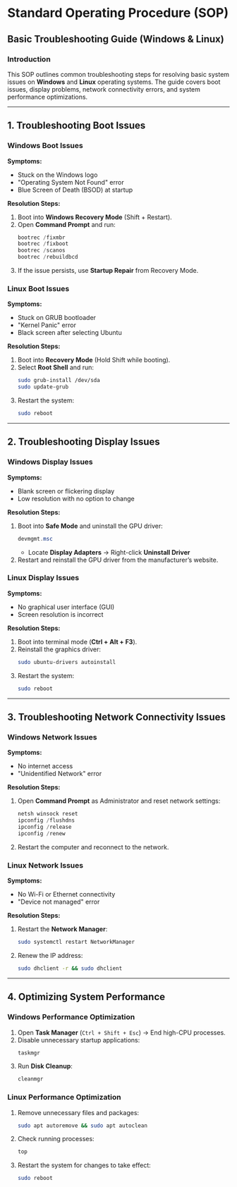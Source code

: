 # Standard Operating Procedure (SOP)
## Basic Troubleshooting Guide (Windows & Linux)

### **Introduction**
This SOP outlines common troubleshooting steps for resolving basic system issues on **Windows** and **Linux** operating systems. The guide covers boot issues, display problems, network connectivity errors, and system performance optimizations.

---

## **1. Troubleshooting Boot Issues**
### **Windows Boot Issues**
**Symptoms:**
- Stuck on the Windows logo
- "Operating System Not Found" error
- Blue Screen of Death (BSOD) at startup

**Resolution Steps:**
1. Boot into **Windows Recovery Mode** (Shift + Restart).
2. Open **Command Prompt** and run:
   ```powershell
   bootrec /fixmbr
   bootrec /fixboot
   bootrec /scanos
   bootrec /rebuildbcd
   ```
3. If the issue persists, use **Startup Repair** from Recovery Mode.

### **Linux Boot Issues**
**Symptoms:**
- Stuck on GRUB bootloader
- "Kernel Panic" error
- Black screen after selecting Ubuntu

**Resolution Steps:**
1. Boot into **Recovery Mode** (Hold Shift while booting).
2. Select **Root Shell** and run:
   ```bash
   sudo grub-install /dev/sda
   sudo update-grub
   ```
3. Restart the system:  
   ```bash
   sudo reboot
   ```

---

## **2. Troubleshooting Display Issues**
### **Windows Display Issues**
**Symptoms:**
- Blank screen or flickering display
- Low resolution with no option to change

**Resolution Steps:**
1. Boot into **Safe Mode** and uninstall the GPU driver:
   ```powershell
   devmgmt.msc
   ```
   - Locate **Display Adapters** → Right-click **Uninstall Driver**
2. Restart and reinstall the GPU driver from the manufacturer’s website.

### **Linux Display Issues**
**Symptoms:**
- No graphical user interface (GUI)
- Screen resolution is incorrect

**Resolution Steps:**
1. Boot into terminal mode (**Ctrl + Alt + F3**).
2. Reinstall the graphics driver:
   ```bash
   sudo ubuntu-drivers autoinstall
   ```
3. Restart the system:
   ```bash
   sudo reboot
   ```

---

## **3. Troubleshooting Network Connectivity Issues**
### **Windows Network Issues**
**Symptoms:**
- No internet access
- "Unidentified Network" error

**Resolution Steps:**
1. Open **Command Prompt** as Administrator and reset network settings:
   ```powershell
   netsh winsock reset
   ipconfig /flushdns
   ipconfig /release
   ipconfig /renew
   ```
2. Restart the computer and reconnect to the network.

### **Linux Network Issues**
**Symptoms:**
- No Wi-Fi or Ethernet connectivity
- "Device not managed" error

**Resolution Steps:**
1. Restart the **Network Manager**:
   ```bash
   sudo systemctl restart NetworkManager
   ```
2. Renew the IP address:
   ```bash
   sudo dhclient -r && sudo dhclient
   ```

---

## **4. Optimizing System Performance**
### **Windows Performance Optimization**
1. Open **Task Manager** (`Ctrl + Shift + Esc`) → End high-CPU processes.
2. Disable unnecessary startup applications:
   ```powershell
   taskmgr
   ```
3. Run **Disk Cleanup**:
   ```powershell
   cleanmgr
   ```

### **Linux Performance Optimization**
1. Remove unnecessary files and packages:
   ```bash
   sudo apt autoremove && sudo apt autoclean
   ```
2. Check running processes:
   ```bash
   top
   ```
3. Restart the system for changes to take effect:
   ```bash
   sudo reboot
   ```
